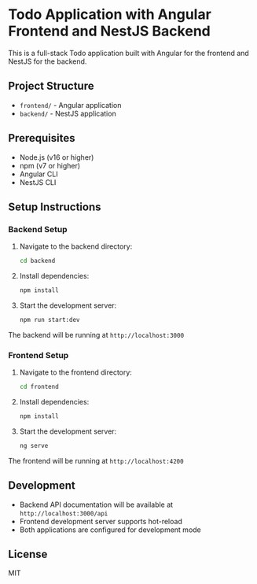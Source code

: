 # Todo Application with Angular Frontend and NestJS Backend

This is a full-stack Todo application built with Angular for the frontend and NestJS for the backend.

## Project Structure

- `frontend/` - Angular application
- `backend/` - NestJS application

## Prerequisites

- Node.js (v16 or higher)
- npm (v7 or higher)
- Angular CLI
- NestJS CLI

## Setup Instructions

### Backend Setup

1. Navigate to the backend directory:
   ```bash
   cd backend
   ```

2. Install dependencies:
   ```bash
   npm install
   ```

3. Start the development server:
   ```bash
   npm run start:dev
   ```

The backend will be running at `http://localhost:3000`

### Frontend Setup

1. Navigate to the frontend directory:
   ```bash
   cd frontend
   ```

2. Install dependencies:
   ```bash
   npm install
   ```

3. Start the development server:
   ```bash
   ng serve
   ```

The frontend will be running at `http://localhost:4200`

## Development

- Backend API documentation will be available at `http://localhost:3000/api`
- Frontend development server supports hot-reload
- Both applications are configured for development mode

## License

MIT 